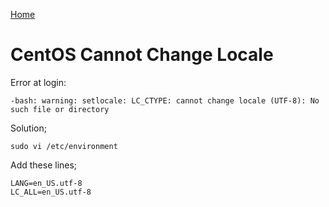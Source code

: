 [Home](../README.md)

# CentOS Cannot Change Locale

Error at login:

    -bash: warning: setlocale: LC_CTYPE: cannot change locale (UTF-8): No such file or directory

Solution;

    sudo vi /etc/environment

Add these lines;

    LANG=en_US.utf-8
    LC_ALL=en_US.utf-8